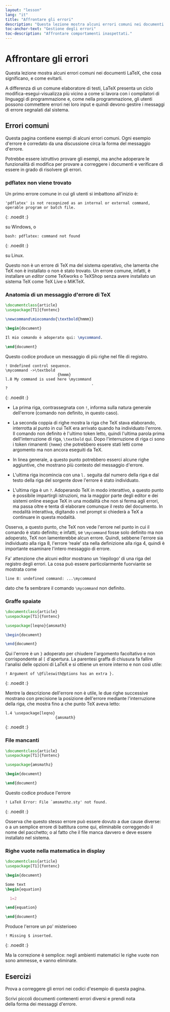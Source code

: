 ```yaml
---
layout: "lesson"
lang: "it"
title: "Affrontare gli errori"
description: "Questa lezione mostra alcuni errori comuni nei documenti LaTeX, che cosa significano, e come evitarli."
toc-anchor-text: "Gestione degli errori"
toc-description: "Affrontare comportamenti inaspettati."
---
```


# Affrontare gli errori

<span
  class="summary">Questa lezione mostra alcuni errori comuni nei documenti LaTeX, che cosa significano, e come evitarli.</span>

A differenza di un comune elaboratore di testi, LaTeX presenta un ciclo 
modifica-esegui-visualizza più vicino a come si lavora con i compilatori 
di linguaggi di programmazione e, come nella programmazione, gli utenti 
possono commettere errori nei loro input e quindi devono gestire 
i messaggi di errore segnalati dal sistema.

## Errori comuni

Questa pagina contiene esempi di alcuni errori comuni.
Ogni esempio d'errore è corredato da una discussione circa la forma
del messaggio d'errore.

Potrebbe essere istruttivo provare gli esempi, ma anche adoperare 
le funzionalità di modifica per provare a correggere i documenti 
e verificare di essere in grado di risolvere gli errori.

### pdflatex non viene trovato

Un primo errore comune in cui gli utenti si imbattono all'inizio è:

```
'pdflatex' is not recognized as an internal or external command,
operable program or batch file.
```
{: .noedit :}

su Windows, o

```
bash: pdflatex: command not found
```
{: .noedit :}

su Linux.

Questo non è un errore di TeX ma del sistema operativo, che lamenta 
che TeX non è installato o non è stato trovato. 
Un errore comune, infatti, è installare un _editor_ come TeXworks o 
TeXShop senza avere installato un sistema TeX come TeX Live o MiKTeX.

### Anatomia di un messaggio d'errore di TeX

```latex
\documentclass{article}
\usepackage[T1]{fontenc}

\newcommand\miocomando{\textbold{hmmm}}

\begin{document}

Il mio comando è adoperato qui: \mycommand.

\end{document}
```
Questo codice produce un messaggio di più righe nel file
di registro.

```
! Undefined control sequence.
\mycommand ->\textbold 
                       {hmmm}
l.8 My command is used here \mycommand
                                      .
? 
```
{: .noedit :}

* La prima riga, contrassegnata con `!`, informa sulla natura generale dell'errore (comando non definito, 
  in questo caso).
* La seconda coppia di righe mostra la riga che TeX stava elaborando, interrotta al punto in cui TeX
  era arrivato quando ha individuato l'errore. Il comando non definito è l'ultimo token letto, quindi 
  l'ultima parola prima dell'interruzione di riga, `\textbold` qui. Dopo l'interruzione di riga ci 
  sono i token rimanenti `{hmmm}` che potrebbero essere stati letti come argomento ma non ancora eseguiti 
  da TeX.
* In linea generale, a questo punto potrebbero esserci alcune righe aggiuntive, che mostrano più contesto 
  del messaggio d'errore.
* L'ultima riga incomincia con una `l.` seguita dal numero della riga e dal testo della riga del sorgente 
  dove l'errore è stato individuato.
  
* L'ultima riga è un `?`. Adoperando TeX in modo interattivo, a questo punto è possibile impartirgli 
  istruzioni, ma la maggior parte degli editor e dei sistemi online esegue TeX in una modalità che 
  non si ferma agli errori, ma passa oltre e tenta di elaborare comunque il resto del documento. 
  In modalità interattiva, digitando `s` nel prompt si chiederà a TeX a continuare in questa modalità. 

Osserva, a questo punto, che TeX non vede l'errore nel punto in cui 
il comando è stato definito; e infatti, se `\mycommand` fosse solo definito 
ma non adoperato, TeX non lamenterebbe alcun errore. 
Quindi, sebbene l'errore sia individuato alla riga 8, l'errore ‘reale’ 
sta nella definizione alla riga 4, quindi è importante esaminare l'intero 
messaggio di errore.

Fa' attenzione che alcuni editor mostrano un ‘riepilogo’ di una riga del 
registro degli errori. La cosa può essere particolarmente fuorviante se 
mostrata come

`line 8: undefined command: ...\mycommand`

dato che fa sembrare il comando `\mycommand` non definito.


### Graffe spaiate


```latex
\documentclass{article}
\usepackage[T1]{fontenc}

\usepackage[leqno}{amsmath}

\begin{document}

\end{document}
```
Qui l'errore è un `}` adoperato per chiudere l'argomento facoltativo e non 
corrispondente al `[` d'apertura. 
La parentesi graffa di chiusura fa fallire l'analisi delle opzioni di LaTeX 
e si ottiene un errore interno e non così utile:

```
! Argument of \@fileswith@ptions has an extra }.
```
{: .noedit :}

Mentre la descrizione dell'errore non è utile, le due righe successive mostrano 
con precisione la posizione dell'errore mediante l'interruzione della riga, 
che mostra fino a che punto TeX aveva letto:

```
l.4 \usepackage[leqno}
                      {amsmath}
```
{: .noedit :}


### File mancanti

```latex
\documentclass{article}
\usepackage[T1]{fontenc}

\usepackage{amsmathz}

\begin{document}

\end{document}
```
Questo codice produce l'errore

```
! LaTeX Error: File `amsmathz.sty' not found.
```
{: .noedit :}

Osserva che questo stesso errore può essere dovuto a due cause 
diverse: o a un semplice errore di battitura come qui, eliminabile 
correggendo il nome del pacchetto; o al fatto che il file manca
davvero e deve essere installato nel sistema.

### Righe vuote nella matematica in display

```latex
\documentclass{article}
\usepackage[T1]{fontenc}

\begin{document}

Some text
\begin{equation}

  1=2

\end{equation}

\end{document}
```

Produce l'errore un po' misterioeo

```
! Missing $ inserted.
```
{: .noedit :}

Ma la correzione è semplice: negli ambienti matematici le righe vuote 
non sono ammesse, e vanno eliminate.

## Esercizi

Prova a correggere gli errori nei codici d'esempio di questa pagina.

Scrivi piccoli documenti contenenti errori diversi e prendi nota  
della forma dei messaggi d'errore.

<script>
  window.addEventListener('load', function(){
      if(editors['pre2'] != null) editors['pre2'].moveCursorTo(3, 31, false);
      if(editors['pre4'] != null) editors['pre4'].moveCursorTo(3, 18, false);
      if(editors['pre7'] != null) editors['pre7'].moveCursorTo(3  , 20, false);
      if(editors['pre9'] != null) editors['pre9'].moveCursorTo(7, 0, false);
  }, false);
</script>
